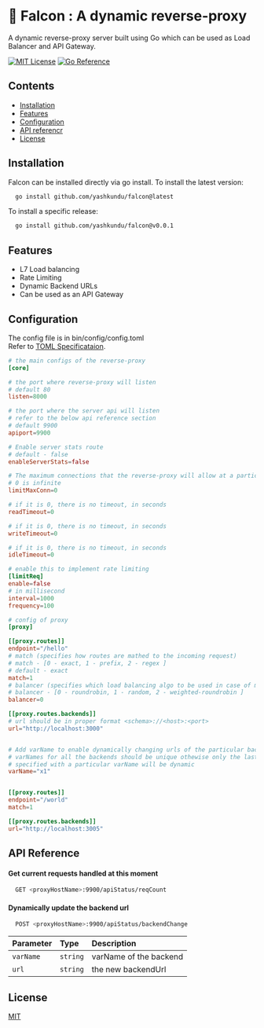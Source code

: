 
# 🦅 Falcon : A dynamic reverse-proxy

A dynamic reverse-proxy server built using Go which can be used as Load Balancer and API Gateway.


[![MIT License](https://img.shields.io/badge/License-MIT-brightgreen.svg)](https://choosealicense.com/licenses/mit/)
[![Go Reference](https://pkg.go.dev/badge/github.com/yashkundu/falcon.svg)](https://pkg.go.dev/github.com/yashkundu/falcon)

## Contents

- [Installation](#installation)
- [Features](#features)
- [Configuration](#configuration)
- [API referencr](#api-reference)
- [License](#license)

## Installation

Falcon can be installed directly via go install. To install the latest version:

```bash
  go install github.com/yashkundu/falcon@latest
```
    
To install a specific release:
```bash
  go install github.com/yashkundu/falcon@v0.0.1
```


## Features

- L7 Load balancing
- Rate Limiting
- Dynamic Backend URLs
- Can be used as an API Gateway

## Configuration

The config file is in bin/config/config.toml\
Refer to [TOML Specificataion](https://toml.io/en/).

```toml
# the main configs of the reverse-proxy
[core]

# the port where reverse-proxy will listen
# default 80
listen=8000

# the port where the server api will listen
# refer to the below api reference section
# default 9900
apiport=9900

# Enable server stats route
# default - false
enableServerStats=false

# The maximum connections that the reverse-proxy will allow at a particular time
# 0 is infinite
limitMaxConn=0

# if it is 0, there is no timeout, in seconds
readTimeout=0

# if it is 0, there is no timeout, in seconds
writeTimeout=0

# if it is 0, there is no timeout, in seconds
idleTimeout=0

# enable this to implement rate limiting
[limitReq]
enable=false
# in millisecond
interval=1000
frequency=100

# config of proxy
[proxy]

[[proxy.routes]]
endpoint="/hello"
# match (specifies how routes are mathed to the incoming request)
# match - [0 - exact, 1 - prefix, 2 - regex ]
# default - exact
match=1
# balancer (specifies which load balancing algo to be used in case of multiple backends)
# balancer - [0 - roundrobin, 1 - random, 2 - weighted-roundrobin ]
balancer=0

[[proxy.routes.backends]]
# url should be in proper format <schema>://<host>:<port>
url="http://localhost:3000"


# Add varName to enable dynamically changing urls of the particular backend
# varNames for all the backends should be unique othewise only the last backend 
# specified with a particular varName will be dynamic
varName="x1"


[[proxy.routes]]
endpoint="/world"
match=1

[[proxy.routes.backends]]
url="http://localhost:3005"


```
## API Reference

#### Get current requests handled at this moment

```bash
  GET <proxyHostName>:9900/apiStatus/reqCount
```

#### Dynamically update the backend url

```bash
  POST <proxyHostName>:9900/apiStatus/backendChange
```

| Parameter | Type     | Description                       |
| :-------- | :------- | :-------------------------------- |
| `varName` | `string` | varName of the backend            |
| `url`      | `string` | the new backendUrl                |




## License

[MIT](https://choosealicense.com/licenses/mit/)
